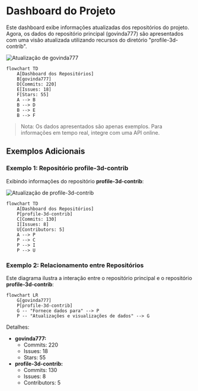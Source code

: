 # Dashboard do Projeto

Este dashboard exibe informações atualizadas dos repositórios do projeto. Agora, os dados do repositório principal (govinda777) são apresentados com uma visão atualizada utilizando recursos do diretório "profile-3d-contrib".

![Atualização de govinda777](profile-3d-contrib/profile-green-animate.svg)

```mermaid
flowchart TD
    A[Dashboard dos Repositórios]
    B[govinda777]
    D[Commits: 220]
    E[Issues: 18]
    F[Stars: 55]
    A --> B
    B --> D
    B --> E
    B --> F
```

> Nota: Os dados apresentados são apenas exemplos. Para informações em tempo real, integre com uma API online.

## Exemplos Adicionais

### Exemplo 1: Repositório profile-3d-contrib

Exibindo informações do repositório **profile-3d-contrib**:

![Atualização de profile-3d-contrib](profile-3d-contrib/profile-green.svg)

```mermaid
flowchart TD
    A[Dashboard dos Repositórios]
    P[profile-3d-contrib]
    C[Commits: 130]
    I[Issues: 8]
    U[Contributors: 5]
    A --> P
    P --> C
    P --> I
    P --> U
```

### Exemplo 2: Relacionamento entre Repositórios

Este diagrama ilustra a interação entre o repositório principal e o repositório **profile-3d-contrib**:

```mermaid
flowchart LR
    G[govinda777]
    P[profile-3d-contrib]
    G -- "Fornece dados para" --> P
    P -- "Atualizações e visualizações de dados" --> G
```

Detalhes:
- **govinda777:**
  - Commits: 220
  - Issues: 18
  - Stars: 55
- **profile-3d-contrib:**
  - Commits: 130
  - Issues: 8
  - Contributors: 5